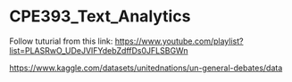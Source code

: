 # CPE393_Text_Analytics
Follow tuturial from this link: https://www.youtube.com/playlist?list=PLASRwO_UDeJVIFYdebZdffDs0JFLSBGWn


https://www.kaggle.com/datasets/unitednations/un-general-debates/data